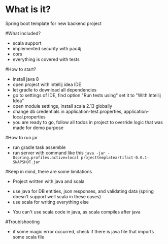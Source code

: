 # What is it?
Spring boot template for new backend project

#What included?
- scala support
- implemented security with pac4j
- cors
- everything is covered with tests

#How to start?
- install java 8
- open project with intellij idea IDE
- let gradle to download all dependencies
- go to settings of IDE, find option "Run tests using" set it to "With Intellij Idea"
- open module settings, install scala 2.13 globally
- change db credentials in application-test.properties, application-local.properties
- you are ready to go, follow all todos in project to override logic that was made for demo purpose

#How to run jar
- run gradle task assemble
- run server with command like this `java -jar -Dspring.profiles.active=local projecttemplateartifact-0.0.1-SNAPSHOT.jar`

#Keep in mind, there are some limitations
- Project written with java and scala
 * use java for DB entities, json responses, and validating data (spring doesn't support well scala in these cases)
 * use scala for writing everything else
- You can't use scala code in java, as scala compiles after java

#Troublshooting
- if some magic error occurred, check if there is java file that imports some scala file
